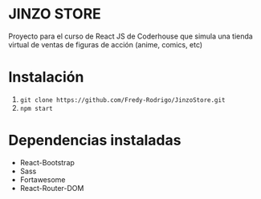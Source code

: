 # JINZO STORE

Proyecto para el curso de React JS de Coderhouse que simula una tienda virtual de ventas de figuras de acción (anime, comics, etc)

# Instalación

1. `git clone https://github.com/Fredy-Rodrigo/JinzoStore.git`
2. `npm start`

# Dependencias instaladas

- React-Bootstrap
- Sass
- Fortawesome
- React-Router-DOM
